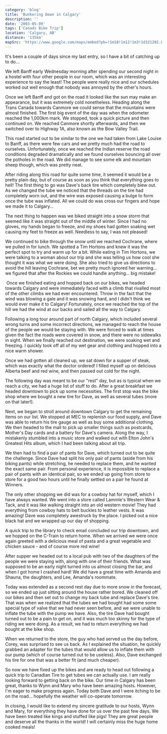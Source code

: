 ```yaml
---
category: 'blog'
title: 'Bunkering Down in Calgary'
description: ''
date: '2003-05-09'
tags: ['Canads Bike Trip']
location: 'Calgary, AB'
distance: '135km'
mapSrc: 'https://www.google.com/maps/embed?pb=!1m18!1m12!1m3!1d321202.81346589344!2d-114.36801208696853!3d51.02728833452013!2m3!1f0!2f0!3f0!3m2!1i1024!2i768!4f13.1!3m3!1m2!1s0x537170039f843fd5%3A0x266d3bb1b652b63a!2sCalgary%2C%20AB!5e0!3m2!1sen!2sca!4v1609170569794!5m2!1sen!2sca'
---
```

It's been a couple of days since my last entry, so I have a bit of catching up to do...

We left Banff early Wednesday morning after spending our second night in a hostel with four other people in our room, which was an interesting experience to say the least! The people were really nice and our schedules worked out well enough that nobody was annoyed by the other's hours.

Once we left Banff and got on the road it looked like the sun may make an appearance, but it was extremely cold nonetheless. Heading along the Trans Canada towards Canmore we could sense that the mountains were almost finished. The first big event of the day was when the odometer reached the 1,000km mark. We stopped, took a quick picture and then continued on. We reached Canmore shortly afterwards, and then we switched over to Highway 1A, also known as the Bow Valley Trail.

This road started out to be similar to the one we had taken from Lake Louise to Banff, as there were few cars and we pretty much had the road to ourselves. Unfortunately, once we reached the Indian reserve the road conditions degraded dramatically and we found ourselves bouncing all over the potholes in the road. We did manage to see some elk and mountain sheep though, which was pretty neat.

After riding along this road for quite some time, it seemed it would be a pretty plain day, but of course as soon as you think that everything goes to hell! The first thing to go was Dave's back tire which completely blew out. As we changed the tube we noticed that the threads on the tire had completely worn out, and the wire was exposed causing a bulge to form once the tube was inflated. All we could do was cross our fingers and hope we made it to Calgary...

The next thing to happen was we biked straight into a snow storm that seemed like it was straight out of the middle of winter. Since I had no gloves, my hands began to freeze, and my shoes had gotten soaking wet causing my feet to freeze as well. Needless to say, I was not pleased!

We continued to bike through the snow until we reached Cochrane, where we pulled in for lunch. We spotted a Tim Hortons and knew it was the perfect spot to try and warm up for a bit. While eating in Tim Hortons, we were talking to a woman about our trip and she was telling us how cool she thought it was what we were doing. She also tried to give us directions to avoid the hill leaving Cochrane, bet we pretty much ignored her warning... we figured that after the Rockies we could handle anything... big mistake!&nbsp;

&nbsp;Once we finished eating and hopped back on our bikes, we headed towards Calgary and were immediately faced with a climb that rivalled most of the other climbs we had ever encountered. Throw in the fact that the wind was blowing a gale and it was snowing hard, and I didn't think we would ever make it to Calgary! Fortunately, once we reached the top of the hill we had the wind at our backs and sailed all the way to Calgary.

Following a long tour around part of north Calgary, which included several wrong turns and some incorrect directions, we managed to reach the house of the people we would be staying with. We were forced to walk at times given the fact the roads were covered in snow, and there were no sidewalks in sight. When we finally reached out destination, we were soaking wet and freezing. I quickly took off all of my wet gear and clothing and hopped into a nice warm shower.

Once we had gotten all cleaned up, we sat down for a supper of steak, which was exactly what the doctor ordered! I filled myself up on delicious Alberta beef and red wine, and then passed out cold for the night.

The following day was meant to be our "rest" day, but as is typical when we reach a city, we had a huge list of stuff to do. After a great breakfast we headed downtown to pick up some necessities. The first stop was the bike shop where we bought a new tire for Dave, as well as several tubes (more on that later!).

Next, we began to stroll around downtown Calgary to get the remaining items on our list. We stopped at MEC to replenish our food supply, and Dave was able to return his tire gauge as well as buy some additional clothing. We then headed to the mall to pick up smaller things such as postcards, Mother's Day cards and a battery for Dave's camera. Along the way, I mistakenly stumbled into a music store and walked out with Elton John's Greatest Hits album, which I had been talking about all trip.

We then had to find a pair of pants for Dave, which turned out to be quite the challenge. Since Dave had split his only pair of pants (aside from his biking pants) while stretching, he needed to replace them, and he wanted the exact same pair. From personal experience, it is impossible to replace a pair of pants with an identical pair, so we ended up going from store to store for a good two hours until he finally settled on a pair he found at Winners.

The only other shopping we did was for a cowboy hat for myself, which I have always wanted. We went into a store called Lammle's Western Wear &amp; Tack, and it was like walking straight into an old western movie! They had everything from cowboy hats to belt buckles to leather vests. It was amazing! Dave was completely awestruck by the place. I picked out a nice black hat and we wrapped up our day of shopping.

A quick trip to the library to check email concluded our trip downtown, and we hopped on the C-Train to return home. When we arrived we were once again greeted with a delicious meal of pasta and a great vegetable and chicken sauce - and of course more red wine!

After supper we headed out to a local pub with two of the daughters of the people we were staying with, along with one of their friends. What was supposed to be an early night turned into us almost closing the bar, and when I got home I crashed hard! We did have a great time with Amanda and Shauna, the daughters, and Lee, Amanda's roommate.

Today was extended as a second rest day due to more snow in the forecast, so we ended up just sitting around the house rather bored. We cleaned off our bikes and then set out to change my back tube and replace Dave's tire. That was when we realized that the tubes we had bought had some some special type of valve that we had never seen before, and we were unable to inflate the tube with the pump we have. Also, the tire Dave had bought turned out to be a pain to get on, and it was much too skinny for the type of riding we were doing. As a result, we had to return everything we had bought at the bike shop.

When we returned to the store, the guy who had served us the day before, Corey, was surprised to see us back. As I explained the situation, he quickly grabbed an adapter for the tubes that would allow us to inflate them with our pump (which of course turned out to be useless). Also, Dave exchanged his tire for one that was a better fit (and much cheaper).

So now we have fixed up the bikes and are ready to head out following a quick trip to Canadian Tire to get tubes we can actually use. I am really looking forward to getting back on the bike. Our time in Calgary has been great, thanks to Wynn and Mary who have been amazing hosts. However, I'm eager to make progress again. Today both Dave and I were itching to be on the road... hopefully the weather will co-operate tomorrow.

In closing, I would like to extend my sincere gratitude to our hosts, Wynn and Mary, for everything they have done for us over the past few days. We have been treated like kings and stuffed like pigs! They are great people and deserve all the thanks in the world! I will certainly miss the huge home cooked meals!